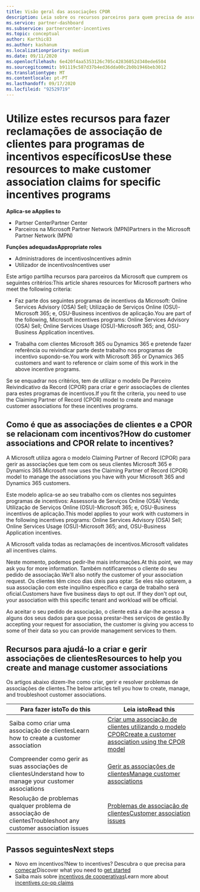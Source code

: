 ```yaml
---
title: Visão geral das associações CPOR
description: Leia sobre os recursos parceiros para quem precisa de associar clientes a programas de incentivos específicos através do modelo Claiming Partner of Record (CPOR).
ms.service: partner-dashboard
ms.subservice: partnercenter-incentives
ms.topic: conceptual
author: Karthic83
ms.author: kashanum
ms.localizationpriority: medium
ms.date: 09/11/2020
ms.openlocfilehash: 6e420f4aa5353126c705c42836052d340ede6504
ms.sourcegitcommit: b91119c587d37b4ed36dda00c2b0b1946beb3012
ms.translationtype: MT
ms.contentlocale: pt-PT
ms.lasthandoff: 09/17/2020
ms.locfileid: "92529719"
---
```

# <a name="use-these-resources-to-make-customer-association-claims-for-specific-incentives-programs"></a><span data-ttu-id="b05fd-103">Utilize estes recursos para fazer reclamações de associação de clientes para programas de incentivos específicos</span><span class="sxs-lookup"><span data-stu-id="b05fd-103">Use these resources to make customer association claims for specific incentives programs</span></span>

<span data-ttu-id="b05fd-104">**Aplica-se a**</span><span class="sxs-lookup"><span data-stu-id="b05fd-104">**Applies to**</span></span>

- <span data-ttu-id="b05fd-105">Partner Center</span><span class="sxs-lookup"><span data-stu-id="b05fd-105">Partner Center</span></span>
- <span data-ttu-id="b05fd-106">Parceiros na Microsoft Partner Network (MPN)</span><span class="sxs-lookup"><span data-stu-id="b05fd-106">Partners in the Microsoft Partner Network (MPN)</span></span>

<span data-ttu-id="b05fd-107">**Funções adequadas**</span><span class="sxs-lookup"><span data-stu-id="b05fd-107">**Appropriate roles**</span></span>

- <span data-ttu-id="b05fd-108">Administradores de incentivos</span><span class="sxs-lookup"><span data-stu-id="b05fd-108">Incentives admin</span></span>
- <span data-ttu-id="b05fd-109">Utilizador de incentivos</span><span class="sxs-lookup"><span data-stu-id="b05fd-109">Incentives user</span></span>

<span data-ttu-id="b05fd-110">Este artigo partilha recursos para parceiros da Microsoft que cumprem os seguintes critérios:</span><span class="sxs-lookup"><span data-stu-id="b05fd-110">This article shares resources for Microsoft partners who meet the following criteria:</span></span>

- <span data-ttu-id="b05fd-111">Faz parte dos seguintes programas de incentivos da Microsoft: Online Services Advisory (OSA) Sell; Utilização de Serviços Online (OSU)-Microsoft 365; e, OSU-Business incentivos de aplicação.</span><span class="sxs-lookup"><span data-stu-id="b05fd-111">You are part of the following, Microsoft incentives programs: Online Services Advisory (OSA) Sell; Online Services Usage (OSU)-Microsoft 365; and, OSU-Business Application incentives.</span></span>

- <span data-ttu-id="b05fd-112">Trabalha com clientes Microsoft 365 ou Dynamics 365 e pretende fazer referência ou reivindicar parte deste trabalho nos programas de incentivo supondo-se.</span><span class="sxs-lookup"><span data-stu-id="b05fd-112">You work with Microsoft 365 or Dynamics 365 customers and want to reference or claim some of this work in the above incentive programs.</span></span>

<span data-ttu-id="b05fd-113">Se se enquadrar nos critérios, tem de utilizar o modelo De Parceiro Reivindicativo da Record (CPOR) para criar e gerir associações de clientes para estes programas de incentivos.</span><span class="sxs-lookup"><span data-stu-id="b05fd-113">If you fit the criteria, you need to use the Claiming Partner of Record (CPOR) model to create and manage customer associations for these incentives programs.</span></span>
 
## <a name="how-do-customer-associations-and-cpor-relate-to-incentives"></a><span data-ttu-id="b05fd-114">Como é que as associações de clientes e a CPOR se relacionam com incentivos?</span><span class="sxs-lookup"><span data-stu-id="b05fd-114">How do customer associations and CPOR relate to incentives?</span></span>

<span data-ttu-id="b05fd-115">A Microsoft utiliza agora o modelo Claiming Partner of Record (CPOR) para gerir as associações que tem com os seus clientes Microsoft 365 e Dynamics 365.</span><span class="sxs-lookup"><span data-stu-id="b05fd-115">Microsoft now uses the Claiming Partner of Record (CPOR) model to manage the associations you have with your Microsoft 365 and Dynamics 365 customers.</span></span>

<span data-ttu-id="b05fd-116">Este modelo aplica-se ao seu trabalho com os clientes nos seguintes programas de incentivos: Assessoria de Serviços Online (OSA) Venda; Utilização de Serviços Online (OSU)-Microsoft 365; e, OSU-Business incentivos de aplicação.</span><span class="sxs-lookup"><span data-stu-id="b05fd-116">This model applies to your work with customers in the following incentives programs: Online Services Advisory (OSA) Sell; Online Services Usage (OSU)-Microsoft 365; and, OSU-Business Application incentives.</span></span>

<span data-ttu-id="b05fd-117">A Microsoft valida todas as reclamações de incentivos.</span><span class="sxs-lookup"><span data-stu-id="b05fd-117">Microsoft validates all incentives claims.</span></span>

<span data-ttu-id="b05fd-118">Neste momento, podemos pedir-lhe mais informações.</span><span class="sxs-lookup"><span data-stu-id="b05fd-118">At this point, we may ask you for more information.</span></span> <span data-ttu-id="b05fd-119">Também notificaremos o cliente do seu pedido de associação.</span><span class="sxs-lookup"><span data-stu-id="b05fd-119">We'll also notify the customer of your association request.</span></span> <span data-ttu-id="b05fd-120">Os clientes têm cinco dias úteis para optar. Se eles não optarem, a sua associação com este inquilino específico e carga de trabalho será oficial.</span><span class="sxs-lookup"><span data-stu-id="b05fd-120">Customers have five business days to opt out. If they don't opt out, your association with this specific tenant and workload will be official.</span></span>

<span data-ttu-id="b05fd-121">Ao aceitar o seu pedido de associação, o cliente está a dar-lhe acesso a alguns dos seus dados para que possa prestar-lhes serviços de gestão.</span><span class="sxs-lookup"><span data-stu-id="b05fd-121">By accepting your request for association, the customer is giving you access to some of their data so you can provide management services to them.</span></span> 

## <a name="resources-to-help-you-create-and-manage-customer-associations"></a><span data-ttu-id="b05fd-122">Recursos para ajudá-lo a criar e gerir associações de clientes</span><span class="sxs-lookup"><span data-stu-id="b05fd-122">Resources to help you create and manage customer associations</span></span>

<span data-ttu-id="b05fd-123">Os artigos abaixo dizem-lhe como criar, gerir e resolver problemas de associações de clientes.</span><span class="sxs-lookup"><span data-stu-id="b05fd-123">The below articles tell you how to create, manage, and troubleshoot customer associations.</span></span>

|  <span data-ttu-id="b05fd-124">**Para fazer isto**</span><span class="sxs-lookup"><span data-stu-id="b05fd-124">**To do this**</span></span>  |  <span data-ttu-id="b05fd-125">**Leia isto**</span><span class="sxs-lookup"><span data-stu-id="b05fd-125">**Read this**</span></span>  |
|--------------|-----------|
| <span data-ttu-id="b05fd-126">Saiba como criar uma associação de clientes</span><span class="sxs-lookup"><span data-stu-id="b05fd-126">Learn how to create a customer association</span></span>  | [<span data-ttu-id="b05fd-127">Criar uma associação de clientes utilizando o modelo CPOR</span><span class="sxs-lookup"><span data-stu-id="b05fd-127">Create a customer association using the CPOR model</span></span>](submit-osa-claim.md)  |
|<span data-ttu-id="b05fd-128">Compreender como gerir as suas associações de clientes</span><span class="sxs-lookup"><span data-stu-id="b05fd-128">Understand how to manage your customer associations</span></span>  | [<span data-ttu-id="b05fd-129">Gerir as associações de clientes</span><span class="sxs-lookup"><span data-stu-id="b05fd-129">Manage customer associations</span></span>](incentives-manage-customer-associations.md)  |
|<span data-ttu-id="b05fd-130">Resolução de problemas qualquer problema de associação de clientes</span><span class="sxs-lookup"><span data-stu-id="b05fd-130">Troubleshoot any customer association issues</span></span>  | [<span data-ttu-id="b05fd-131">Problemas de associação de clientes</span><span class="sxs-lookup"><span data-stu-id="b05fd-131">Customer association issues</span></span>](incentives-customer-association-issues.md)  |

## <a name="next-steps"></a><span data-ttu-id="b05fd-132">Passos seguintes</span><span class="sxs-lookup"><span data-stu-id="b05fd-132">Next steps</span></span>

- <span data-ttu-id="b05fd-133">Novo em incentivos?</span><span class="sxs-lookup"><span data-stu-id="b05fd-133">New to incentives?</span></span> <span data-ttu-id="b05fd-134">Descubra o que precisa para [começar](incentives-get-started-intro.md)</span><span class="sxs-lookup"><span data-stu-id="b05fd-134">Discover what you need to [get started](incentives-get-started-intro.md)</span></span>
- <span data-ttu-id="b05fd-135">Saiba mais sobre [incentivos de cooperativas](claims-overview.md)</span><span class="sxs-lookup"><span data-stu-id="b05fd-135">Learn more about [incentives co-op claims](claims-overview.md)</span></span>
